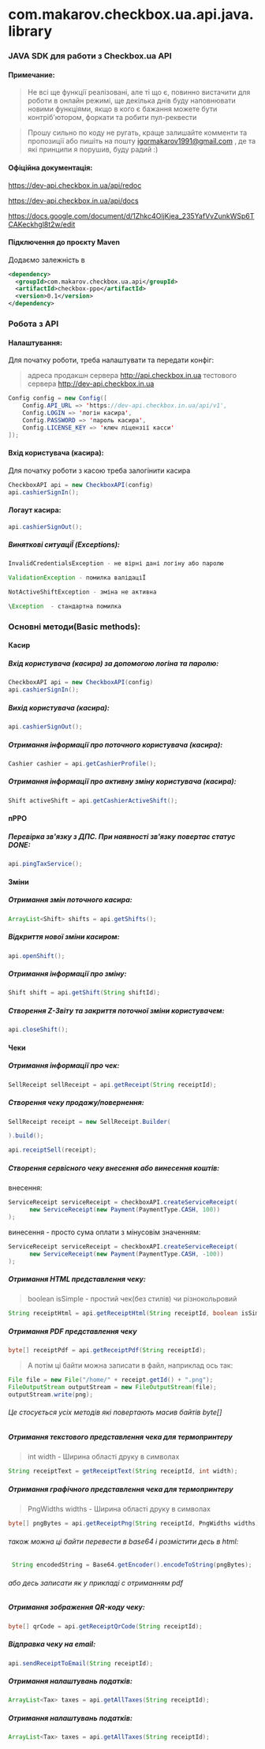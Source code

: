# com.makarov.checkbox.ua.api.java.library
### JAVA SDK для работи з Checkbox.ua API

#### Примечание:

> Не всі ще функції реалізовані, але ті що є, повинно вистачити для роботи в онлайн режимі, 
> ще декілька днів буду наповнювати новими функціями, якщо в кого є бажання можете бути контріб'ютором, форкати та робити пул-реквести

> Прошу сильно по коду не ругать, краще залишайте комменти та пропозиції або пишіть на пошту igormakarov1991@gmail.com , де та які принципи я порушив, буду радий  :)

#### Офіційна документація:

<https://dev-api.checkbox.in.ua/api/redoc>

<https://dev-api.checkbox.in.ua/api/docs>

<https://docs.google.com/document/d/1Zhkc4OljKjea_235YafVvZunkWSp6TCAKeckhgl8t2w/edit>

 #### Підключення до проєкту Maven
Додаємо залежність в <dependencies></dependencies>
```xml
<dependency>
  <groupId>com.makarov.checkbox.ua.api</groupId>
  <artifactId>checkbox-ppo</artifactId>
  <version>0.1</version>
</dependency>
```

### Робота з API

#### Налаштування:
Для початку роботи, треба налаштувати та передати конфіг:
> адреса продакшн сервера http://api.checkbox.in.ua
> тестового сервера http://dev-api.checkbox.in.ua

```java
Config config = new Config([
    Config.API_URL => 'https://dev-api.checkbox.in.ua/api/v1',
    Config.LOGIN => 'логін касира',
    Config.PASSWORD => 'пароль касира',
    Config.LICENSE_KEY => 'ключ ліцензії касси'
]);
```

#### Вхід користувача (касира):
Для початку роботи з касою треба залогінити касира

 ```java
CheckboxAPI api = new CheckboxAPI(config)
api.cashierSignIn();
 ```

#### Логаут касира:

 ```java
api.cashierSignOut();
 ```

##### Виняткові ситуаціЇ (Exceptions):
```java
InvalidCredentialsException - не вірні дані логіну або паролю
```
```java
ValidationException - помилка валідаціЇ 
```
```java
NotActiveShiftException - зміна не активна
```
```java
\Exception  - стандартна помилка
```

### Основні методи(Basic methods):

#### Касир

##### Вхід користувача (касира) за допомогою логіна та паролю:

 ```java
CheckboxAPI api = new CheckboxAPI(config)
api.cashierSignIn();
 ```

##### Вихід користувача (касира):

 ```java
api.cashierSignOut();
 ```
 
##### Отримання інформації про поточного користувача (касира):

 ```java
Cashier cashier = api.getCashierProfile(); 
 ```

##### Отримання інформації про активну зміну користувача (касира):

 ```java
Shift activeShift = api.getCashierActiveShift();
 ```


#### пРРО
##### Перевірка зв'язку з ДПС. При наявності зв'язку повертає статус DONE:

 ```java
api.pingTaxService();
 ```

#### Зміни
##### Отримання змін поточного касира:

```java
ArrayList<Shift> shifts = api.getShifts();
 ```
 
##### Відкриття нової зміни касиром:

```java
api.openShift();
 ```

##### Отримання інформації про зміну:

```java
Shift shift = api.getShift(String shiftId);
```

##### Створення Z-Звіту та закриття поточної зміни користувачем:

```java
api.closeShift();
```

#### Чеки
##### Отримання інформації про чек:

```java
SellReceipt sellReceipt = api.getReceipt(String receiptId);
```

##### Створення чеку продажу/повернення:

```java
SellReceipt receipt = new SellReceipt.Builder(

).build();

api.receiptSell(receipt);
```

##### Створення сервісного чеку внесення або винесення коштів:
внесення:
```java
ServiceReceipt serviceReceipt = checkboxAPI.createServiceReceipt(
      new ServiceReceipt(new Payment(PaymentType.CASH, 100))
);
```
винесення - просто сума оплати з мінусовім значенням:
```java
ServiceReceipt serviceReceipt = checkboxAPI.createServiceReceipt(
      new ServiceReceipt(new Payment(PaymentType.CASH, -100))
);
```

##### Отримання HTML представлення чеку:
> boolean isSimple - простий чек(без стилів) чи різнокольровий
```java
String receiptHtml = api.getReceiptHtml(String receiptId, boolean isSimple);
```

##### Отримання PDF представлення чеку
```java
byte[] receiptPdf = api.getReceiptPdf(String receiptId);
```
>А потім ці байти можна записати в файл, наприклад ось так:
```java
File file = new File("/home/" + receipt.getId() + ".png");
FileOutputStream outputStream = new FileOutputStream(file);
outputStream.write(png);
```

###### Це стосується усіх методів які повертають масив байтів byte[]

##### Отримання текстового представлення чека для термопринтеру
>int width - Ширина області друку в символах
```java
String receiptText = getReceiptText(String receiptId, int width);
```

##### Отримання графічного представлення чека для термопринтеру
>PngWidths widths - Ширина області друку в символах
```java
byte[] pngBytes = api.getReceiptPng(String receiptId, PngWidths widths);
```

###### також можна ці байти перевести в base64 і розмістити десь в html:
```java
 String encodedString = Base64.getEncoder().encodeToString(pngBytes);
 ```
###### aбо десь записати як у прикладі с отриманням pdf


##### Отримання зображення QR-коду чеку:
```java
byte[] qrCode = api.getReceiptQrCode(String receiptId);
```

##### Відправка чеку на email:
```java
api.sendReceiptToEmail(String receiptId);
```

##### Отримання налаштувань податків:
```java
ArrayList<Tax> taxes = api.getAllTaxes(String receiptId);
```

##### Отримання налаштувань податків:
```java
ArrayList<Tax> taxes = api.getAllTaxes(String receiptId);
```
